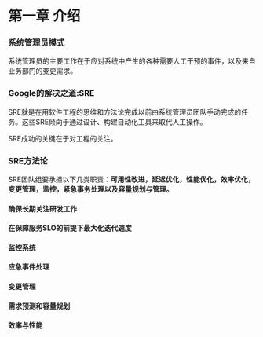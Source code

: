 # 第一章 介绍

### 系统管理员模式

系统管理员的主要工作在于应对系统中产生的各种需要人工干预的事件，以及来自业务部门的变更需求。

### Google的解决之道:SRE

SRE就是在用软件工程的思维和方法论完成以前由系统管理员团队手动完成的任务。这些SRE倾向于通过设计、构建自动化工具来取代人工操作。

SRE成功的关键在于对工程的关注。

### SRE方法论

SRE团队组要承担以下几类职责：**可用性改进，延迟优化，性能优化，效率优化，变更管理，监控，紧急事务处理以及容量规划与管理。**

#### 确保长期关注研发工作

#### 在保障服务SLO的前提下最大化迭代速度

#### 监控系统

#### 应急事件处理

#### 变更管理

#### 需求预测和容量规划

#### 效率与性能





